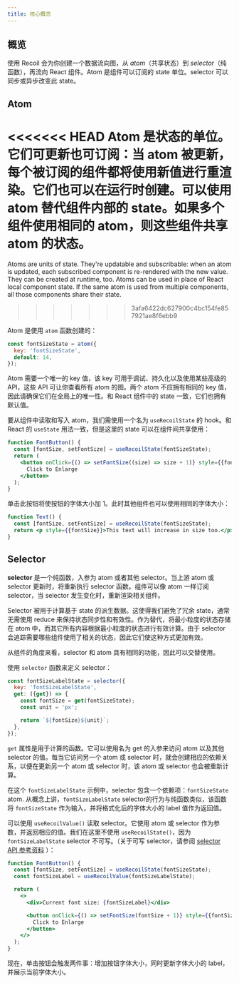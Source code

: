 ```yaml
---
title: 核心概念
---
```


## 概览

使用 Recoil 会为你创建一个数据流向图，从 _atom_（共享状态）到 _selector_（纯函数），再流向 React 组件。Atom 是组件可以订阅的 state 单位。selector 可以同步或异步改变此 state。

## Atom

<<<<<<< HEAD
Atom 是状态的单位。它们可更新也可订阅：当 atom 被更新，每个被订阅的组件都将使用新值进行重渲染。它们也可以在运行时创建。可以使用 atom 替代组件内部的 state。如果多个组件使用相同的 atom，则这些组件共享 atom 的状态。
=======
Atoms are units of state. They're updatable and subscribable: when an atom is updated, each subscribed component is re-rendered with the new value. They can be created at runtime, too. Atoms can be used in place of React local component state. If the same atom is used from multiple components, all those components share their state.
>>>>>>> 3afa6422dc627900c4bc154fe857921ae8f6ebb9

Atom 是使用 `atom` 函数创建的：

```javascript
const fontSizeState = atom({
  key: 'fontSizeState',
  default: 14,
});
```

Atom 需要一个唯一的 key 值，该 key 可用于调试、持久化以及使用某些高级的 API，这些 API 可让你查看所有 atom 的图。两个 atom 不应拥有相同的 key 值，因此请确保它们在全局上的唯一性。和 React 组件中的 state 一致，它们也拥有默认值。

要从组件中读取和写入 atom，我们需使用一个名为 `useRecoilState` 的 hook。和 React 的 `useState` 用法一致，但是这里的 state 可以在组件间共享使用：

```jsx
function FontButton() {
  const [fontSize, setFontSize] = useRecoilState(fontSizeState);
  return (
    <button onClick={() => setFontSize((size) => size + 1)} style={{fontSize}}>
      Click to Enlarge
    </button>
  );
}
```

单击此按钮将使按钮的字体大小加 1。此时其他组件也可以使用相同的字体大小：

```jsx
function Text() {
  const [fontSize, setFontSize] = useRecoilState(fontSizeState);
  return <p style={{fontSize}}>This text will increase in size too.</p>;
}
```

## Selector

**selector** 是一个纯函数，入参为 atom 或者其他 selector。当上游 atom 或 selector 更新时，将重新执行 selector 函数。组件可以像 atom 一样订阅 selector，当 selector 发生变化时，重新渲染相关组件。

Selector 被用于计算基于 state 的派生数据。这使得我们避免了冗余 state，通常无需使用 reduce 来保持状态同步性和有效性。作为替代，将最小粒度的状态存储在 atom 中，而其它所有内容根据最小粒度的状态进行有效计算。由于 selector 会追踪需要哪些组件使用了相关的状态，因此它们使这种方式更加有效。

从组件的角度来看，selector 和 atom 具有相同的功能，因此可以交替使用。

使用 `selector` 函数来定义 selector：

```javascript
const fontSizeLabelState = selector({
  key: 'fontSizeLabelState',
  get: ({get}) => {
    const fontSize = get(fontSizeState);
    const unit = 'px';

    return `${fontSize}${unit}`;
  },
});
```

`get` 属性是用于计算的函数。它可以使用名为 get 的入参来访问 atom 以及其他 selector 的值。每当它访问另一个 atom 或 selector 时，就会创建相应的依赖关系，以便在更新另一个 atom 或 selector 时，该 atom 或 selector 也会被重新计算。

在这个 `fontSizeLabelState` 示例中，selector 包含一个依赖项：`fontSizeState` atom. 从概念上讲，`fontSizeLabelState` selector的行为与纯函数类似，该函数将 `fontSizeState` 作为输入，并将格式化后的字体大小的 label 值作为返回值。

可以使用 `useRecoilValue()` 读取 selector。它使用 atom 或 selector 作为参数，并返回相应的值。我们在这里不使用 `useRecoilState()`，因为`fontSizeLabelState` selector 不可写。（关于可写 selector，请参阅 [selector API 参考资料](/docs/api-reference/core/selector) ）：

```jsx
function FontButton() {
  const [fontSize, setFontSize] = useRecoilState(fontSizeState);
  const fontSizeLabel = useRecoilValue(fontSizeLabelState);

  return (
    <>
      <div>Current font size: {fontSizeLabel}</div>

      <button onClick={() => setFontSize(fontSize + 1)} style={{fontSize}}>
        Click to Enlarge
      </button>
    </>
  );
}
```

现在，单击按钮会触发两件事：增加按钮字体大小，同时更新字体大小的 label，并展示当前字体大小。
